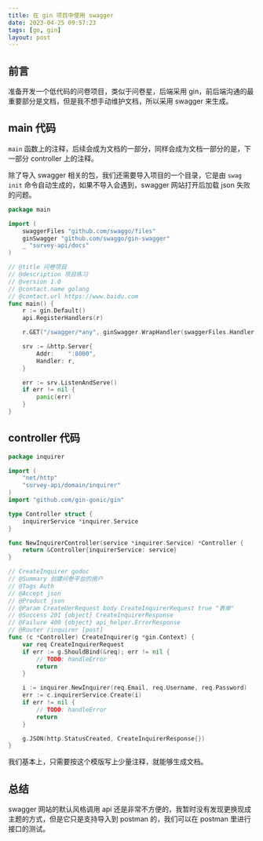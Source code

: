 ```yaml
---
title: 在 gin 项目中使用 swagger
date: 2023-04-25 09:57:23
tags: [go, gin]
layout: post
---
```


## 前言

准备开发一个低代码的问卷项目，类似于问卷星，后端采用 gin，前后端沟通的最重要部分是文档，但是我不想手动维护文档，所以采用 swagger 来生成。


## main 代码

`main` 函数上的注释，后续会成为文档的一部分，同样会成为文档一部分的是，下一部分 controller 上的注释。

除了导入 swagger 相关的包，我们还需要导入项目的一个目录，它是由 `swag init` 命令自动生成的，如果不导入会遇到，swagger 网站打开后加载 json 失败的问题。

```go
package main

import (
	swaggerFiles "github.com/swaggo/files"
	ginSwagger "github.com/swaggo/gin-swagger"
	_ "survey-api/docs"
)

// @title 问卷项目
// @description 项目练习
// @version 1.0
// @contact.name golang
// @contact.url https://www.baidu.com
func main() {
	r := gin.Default()
	api.RegisterHandlers(r)

	r.GET("/swagger/*any", ginSwagger.WrapHandler(swaggerFiles.Handler, ginSwagger.PersistAuthorization(true)))

	srv := &http.Server{
		Addr:    ":8000",
		Handler: r,
	}

	err := srv.ListenAndServe()
	if err != nil {
		panic(err)
	}
}
```


## controller 代码

```go
package inquirer

import (
	"net/http"
	"survey-api/domain/inquirer"
)
import "github.com/gin-gonic/gin"

type Controller struct {
	inquirerService *inquirer.Service
}

func NewInquirerController(service *inquirer.Service) *Controller {
	return &Controller{inquirerService: service}
}

// CreateInquirer godoc
// @Summary 创建问卷平台的用户
// @Tags Auth
// @Accept json
// @Product json
// @Param CreateUerRequest body CreateInquirerRequest true "表单"
// @Success 201 {object} CreateInquirerResponse
// @Failure 400 {object} api_helper.ErrorResponse
// @Router /inquirer [post]
func (c *Controller) CreateInquirer(g *gin.Context) {
	var req CreateInquirerRequest
	if err := g.ShouldBind(&req); err != nil {
		// TODO: handleError
		return
	}

	i := inquirer.NewInquirer(req.Email, req.Username, req.Password)
	err := c.inquirerService.Create(i)
	if err != nil {
		// TODO: handleError
		return
	}

	g.JSON(http.StatusCreated, CreateInquirerResponse{})
}
```

我们基本上，只需要按这个模版写上少量注释，就能够生成文档。


## 总结

swagger 网站的默认风格调用 api 还是非常不方便的，我暂时没有发现更换现成主题的方式，但是它只是支持导入到 postman 的，我们可以在 postman 里进行接口的测试。
